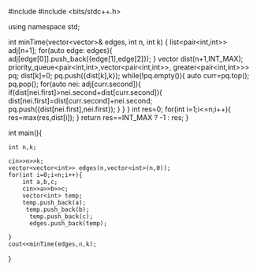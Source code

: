 #include <iostream>
#include <bits/stdc++.h>

using namespace std;

int minTime(vector<vector<int>>& edges, int n, int k) {
        list<pair<int,int>> adj[n+1];
        for(auto edge: edges){
            adj[edge[0]].push_back({edge[1],edge[2]});
        }
        vector<int> dist(n+1,INT_MAX);
        priority_queue<pair<int,int>,vector<pair<int,int>>, greater<pair<int,int>>> pq;
        dist[k]=0;
        pq.push({dist[k],k});
        while(!pq.empty()){
            auto curr=pq.top();
            pq.pop();
            for(auto nei: adj[curr.second]){
                if(dist[nei.first]>nei.second+dist[curr.second]){
                    dist[nei.first]=dist[curr.second]+nei.second;
                    pq.push({dist[nei.first],nei.first});
                }
            }
        }
        int res=0;
        for(int i=1;i<=n;i++){
            res=max(res,dist[i]);
        }
        return res==INT_MAX ? -1 : res;
    }
    
int main(){
    
    int n,k;
    
    cin>>n>>k;
    vector<vector<int>> edges(n,vector<int>(n,0));
    for(int i=0;i<n;i++){
        int a,b,c;
        cin>>a>>b>>c;
        vector<int> temp;
        temp.push_back(a);
         temp.push_back(b);
          temp.push_back(c);
          edges.push_back(temp);
        
    }
    cout<<minTime(edges,n,k);
}

